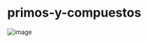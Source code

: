 # primos-y-compuestos


![image](https://user-images.githubusercontent.com/78284921/212804007-e7b5b615-ad1c-4792-ac5c-6e6b9101d644.png)
